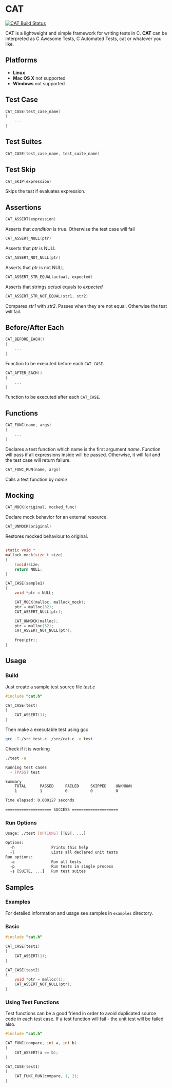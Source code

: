 # CAT

[![CAT Build Status](https://travis-ci.org/Talonas/cat.svg?branch=master)](https://travis-ci.org/Talonas/cat)

CAT is a lightweight and simple framework for writing tests in C. __CAT__ can be interpreted
as C Awesome Tests, C Automated Tests, cat or whatever you like.

## Platforms

- __Linux__
- __Mac OS X__ not supported
- __Windows__ not supported

## Test Case
```c
CAT_CASE(test_case_name)
{
	...
}
```

## Test Suites
```c
CAT_CASE(test_case_name, test_suite_name)
```

## Test Skip
```c
CAT_SKIP(expression)
```
Skips the test if evaluates expression.

## Assertions
```c
CAT_ASSERT(expression)
```
Asserts that _condition_ is true. Otherwise the test case will fail

```c
CAT_ASSERT_NULL(ptr)
```
Asserts that _ptr_ is NULL

```c
CAT_ASSERT_NOT_NULL(ptr)
```
Asserts that _ptr_ is not NULL

```c
CAT_ASSERT_STR_EQUAL(actual, expected)
```
Asserts that strings _actual_ equals to _expected_

```c
CAT_ASSERT_STR_NOT_EQUAL(str1, str2)
```
Compares _str1_ with _str2_. Passes when they are not equal. Otherwise the test will fail.

## Before/After Each
```c
CAT_BEFORE_EACH()
{
	...
}
```
Function to be executed before each `CAT_CASE`.

```c
CAT_AFTER_EACH()
{
	...
}
```
Function to be executed after each `CAT_CASE`.

## Functions

```c
CAT_FUNC(name, args)
{
	...
}
```
Declares a test function which name is the first argument _name_. Function will pass if all expressions inside will be passed.
Otherwise, it will fail and the test case will return failure.

```c
CAT_FUNC_RUN(name, args)
```
Calls a test function by _name_

## Mocking

```c
CAT_MOCK(original, mocked_func)
```
Declare mock behavior for an external resource.

```c
CAT_UNMOCK(original)
```
Restores mocked behaviour to original.

```c

static void *
mallock_mock(size_t size)
{
	(void)size;
	return NULL;
}

CAT_CASE(sample1)
{
	void *ptr = NULL;

	CAT_MOCK(malloc, mallock_mock);
	ptr = malloc(32);
	CAT_ASSERT_NULL(ptr);

	CAT_UNMOCK(malloc);
	ptr = malloc(32);
	CAT_ASSERT_NOT_NULL(ptr);
	
	free(ptr);
}
```

## Usage

### Build

Just create a sample test source file _test.c_
```C
#include "cat.h"

CAT_CASE(test)
{
	CAT_ASSERT(1);
}
```

Then make a executable test using gcc
```bash
gcc -I./src test.c ./src/cat.c -o test
```

Check if it is working
```bash
./test -a

Running test cases
  - [PASS] test

Summary   
	TOTAL      PASSED     FAILED     SKIPPED    UNKNOWN   
	1          1          0          0          0         

Time elapsed: 0.000127 seconds

==================== SUCCESS ====================
```

### Run Options
```bash
Usage: ./test [OPTIONS] [TEST, ...]

Options:
  -h                Prints this help
  -l                Lists all declared unit tests
Run options:
  -a                Run all tests
  -p                Run tests in single process
  -s [SUITE, ...]   Run test suites
```

## Samples

### Examples
For detailed information and usage see samples in `examples` directory.

### Basic
```c
#include "cat.h"

CAT_CASE(test1)
{
	CAT_ASSERT(1);
}

CAT_CASE(test2)
{
	void *ptr = malloc(1);
	CAT_ASSERT_NOT_NULL(ptr);
}
```

### Using Test Functions
Test functions can be a good friend in order to avoid duplicated
source code in each test case. If a test function will fail - the
unit test will be failed also.

```c
#include "cat.h"

CAT_FUNC(compare, int a, int b)
{
	CAT_ASSERT(a == b);
}

CAT_CASE(test1)
{
	CAT_FUNC_RUN(compare, 1, 2);
}
```
